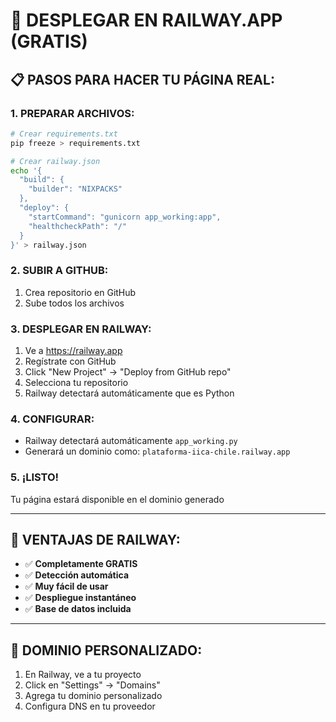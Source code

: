 # 🚂 DESPLEGAR EN RAILWAY.APP (GRATIS)

## 📋 **PASOS PARA HACER TU PÁGINA REAL:**

### **1. PREPARAR ARCHIVOS:**
```bash
# Crear requirements.txt
pip freeze > requirements.txt

# Crear railway.json
echo '{
  "build": {
    "builder": "NIXPACKS"
  },
  "deploy": {
    "startCommand": "gunicorn app_working:app",
    "healthcheckPath": "/"
  }
}' > railway.json
```

### **2. SUBIR A GITHUB:**
1. Crea repositorio en GitHub
2. Sube todos los archivos

### **3. DESPLEGAR EN RAILWAY:**
1. Ve a https://railway.app
2. Regístrate con GitHub
3. Click "New Project" → "Deploy from GitHub repo"
4. Selecciona tu repositorio
5. Railway detectará automáticamente que es Python

### **4. CONFIGURAR:**
- Railway detectará automáticamente `app_working.py`
- Generará un dominio como: `plataforma-iica-chile.railway.app`

### **5. ¡LISTO!**
Tu página estará disponible en el dominio generado

---

## 🎯 **VENTAJAS DE RAILWAY:**
- ✅ **Completamente GRATIS**
- ✅ **Detección automática**
- ✅ **Muy fácil de usar**
- ✅ **Despliegue instantáneo**
- ✅ **Base de datos incluida**

---

## 📱 **DOMINIO PERSONALIZADO:**
1. En Railway, ve a tu proyecto
2. Click en "Settings" → "Domains"
3. Agrega tu dominio personalizado
4. Configura DNS en tu proveedor
